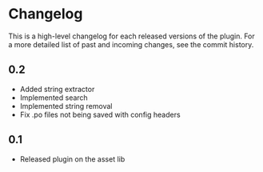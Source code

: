 Changelog
============

This is a high-level changelog for each released versions of the plugin.
For a more detailed list of past and incoming changes, see the commit history.


0.2
---

- Added string extractor
- Implemented search
- Implemented string removal
- Fix .po files not being saved with config headers


0.1
----

- Released plugin on the asset lib
